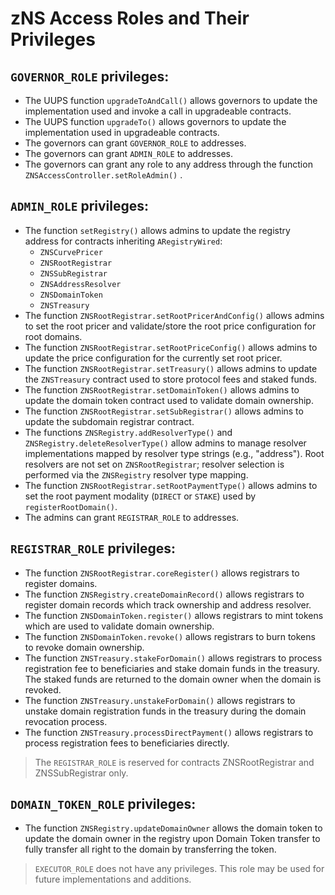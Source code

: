 # zNS Access Roles and Their Privileges

## `GOVERNOR_ROLE` privileges:
- The UUPS function `upgradeToAndCall()` allows governors to update the implementation used and invoke a call in upgradeable
contracts. 
- The UUPS function `upgradeTo()` allows governors to update the implementation used in upgradeable contracts. 
- The governors can grant `GOVERNOR_ROLE` to addresses. 
- The governors can grant `ADMIN_ROLE` to addresses. 
- The governors can grant any role to any address through the function `ZNSAccessController.setRoleAdmin()` .

## `ADMIN_ROLE` privileges:
- The function `setRegistry()` allows admins to update the registry address for contracts inheriting `ARegistryWired`:
  - `ZNSCurvePricer` 
  - `ZNSRootRegistrar` 
  - `ZNSSubRegistrar` 
  - `ZNSAddressResolver` 
  - `ZNSDomainToken` 
  - `ZNSTreasury`
- The function `ZNSRootRegistrar.setRootPricerAndConfig()` allows admins to set the root pricer and validate/store the root price configuration for root domains.
- The function `ZNSRootRegistrar.setRootPriceConfig()` allows admins to update the price configuration for the currently set root pricer.
- The function `ZNSRootRegistrar.setTreasury()` allows admins to update the `ZNSTreasury` contract used to store protocol fees
and staked funds.
- The function `ZNSRootRegistrar.setDomainToken()` allows admins to update the domain token contract used to validate domain
ownership.
- The function `ZNSRootRegistrar.setSubRegistrar()` allows admins to update the subdomain registrar contract.
- The functions `ZNSRegistry.addResolverType()` and `ZNSRegistry.deleteResolverType()` allow admins to manage resolver implementations mapped by resolver type strings (e.g., "address"). Root resolvers are not set on `ZNSRootRegistrar`; resolver selection is performed via the `ZNSRegistry` resolver type mapping.
- The function `ZNSRootRegistrar.setRootPaymentType()` allows admins to set the root payment modality (`DIRECT` or `STAKE`) used by `registerRootDomain()`.
- The admins can grant `REGISTRAR_ROLE` to addresses.

## `REGISTRAR_ROLE` privileges:
- The function `ZNSRootRegistrar.coreRegister()` allows registrars to register domains.
- The function `ZNSRegistry.createDomainRecord()` allows registrars to register domain records which track ownership and address
resolver. 
- The function `ZNSDomainToken.register()` allows registrars to mint tokens which are used to validate domain ownership. 
- The function `ZNSDomainToken.revoke()` allows registrars to burn tokens to revoke domain ownership. 
- The function `ZNSTreasury.stakeForDomain()` allows registrars to process registration fee to beneficiaries and stake domain funds
in the treasury. The staked funds are returned to the domain owner when the domain is revoked. 
- The function `ZNSTreasury.unstakeForDomain()` allows registrars to unstake domain registration funds in the treasury during the
domain revocation process. 
- The function `ZNSTreasury.processDirectPayment()` allows registrars to process registration fees to beneficiaries directly.
>The `REGISTRAR_ROLE` is reserved for contracts ZNSRootRegistrar and ZNSSubRegistrar only.

## `DOMAIN_TOKEN_ROLE` privileges:
- The function `ZNSRegistry.updateDomainOwner` allows the domain token to update the domain owner in the registry upon Domain Token transfer to fully transfer all right to the domain by transferring the token.

>`EXECUTOR_ROLE` does not have any privileges. This role may be used for future implementations and additions.
